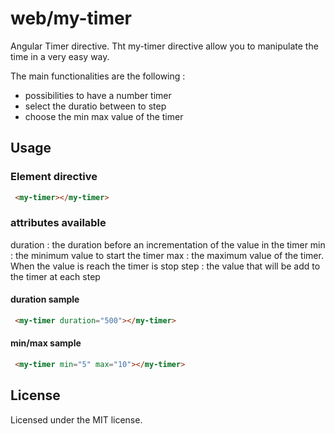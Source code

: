 # web/my-timer
Angular Timer directive.
Tht my-timer directive allow you to manipulate the time in a very easy way.

The main functionalities are the following :
 * possibilities to have a number timer
 * select the duratio between to step
 * choose the min max value of the timer

## Usage

### Element directive

```html
 <my-timer></my-timer>
```

### attributes available

duration : the duration before an incrementation of the value in the timer
min      : the minimum value to start the timer
max      : the maximum value of the timer. When the value is reach the timer is stop
step     : the value that will be add to the timer at each step

#### duration sample 

```html
 <my-timer duration="500"></my-timer>
```

#### min/max sample

```html
 <my-timer min="5" max="10"></my-timer>
```

## License
Licensed under the MIT license.
